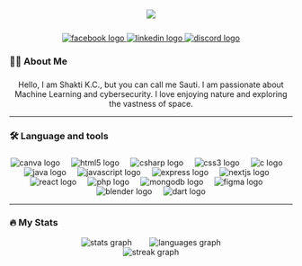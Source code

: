 ###
<div align="center">
  <img height="150" src="https://scontent.fbhr4-1.fna.fbcdn.net/v/t1.15752-9/364183112_681749063774316_3468600050794549088_n.png?_nc_cat=108&cb=99be929b-59f725be&ccb=1-7&_nc_sid=ae9488&_nc_ohc=Rj8X8lbCxV0AX8cNx8X&_nc_ht=scontent.fbhr4-1.fna&oh=03_AdThGSxWdfBtuLoiuB6jhQRq6fKDdL6-teKCu8qp9BTUmw&oe=64EBCE83"  />
</div>

###

 
<div align="center">
  <a href="https://www.facebook.com/shaktikc404" target="_blank">
    <img src="https://img.shields.io/static/v1?message=Facebook&logo=facebook&label=&color=1877F2&logoColor=white&labelColor=&style=for-the-badge" height="25" alt="facebook logo"  />
  </a>
  <a href="https://www.linkedin.com/in/shakti-kc/" target="_blank">
    <img src="https://img.shields.io/static/v1?message=LinkedIn&logo=linkedin&label=&color=0077B5&logoColor=white&labelColor=&style=for-the-badge" height="25" alt="linkedin logo"  />
  </a>
  <a href="https://discordapp.com/users/882122064343990332" target="_blank">
    <img src="https://img.shields.io/static/v1?message=Discord&logo=discord&label=&color=7289DA&logoColor=white&labelColor=&style=for-the-badge" height="25" alt="discord logo"  />
  </a>
</div>

###

<h3 align="left">👩‍💻  About Me</h3>

###

<p align="center">Hello, I am Shakti K.C., but you can call me Sauti. I am passionate about Machine Learning and cybersecurity. I love enjoying nature and exploring the vastness of space.</p>

<hr>

###

<h3 align="left">🛠 Language and tools</h3>

###

<div align="center">
  <img src="https://cdn.jsdelivr.net/gh/devicons/devicon/icons/canva/canva-original.svg" height="40" alt="canva logo"  />
  <img width="12" />
  <img src="https://cdn.jsdelivr.net/gh/devicons/devicon/icons/html5/html5-original.svg" height="40" alt="html5 logo"  />
  <img width="12" />
  <img src="https://cdn.jsdelivr.net/gh/devicons/devicon/icons/csharp/csharp-original.svg" height="40" alt="csharp logo"  />
  <img width="12" />
  <img src="https://cdn.jsdelivr.net/gh/devicons/devicon/icons/css3/css3-original.svg" height="40" alt="css3 logo"  />
  <img width="12" />
  <img src="https://cdn.jsdelivr.net/gh/devicons/devicon/icons/c/c-original.svg" height="40" alt="c logo"  />
  <img width="12" />
  <img src="https://cdn.jsdelivr.net/gh/devicons/devicon/icons/java/java-original.svg" height="40" alt="java logo"  />
  <img width="12" />
  <img src="https://cdn.jsdelivr.net/gh/devicons/devicon/icons/javascript/javascript-original.svg" height="40" alt="javascript logo"  />
  <img width="12" />
  <img src="https://cdn.jsdelivr.net/gh/devicons/devicon/icons/express/express-original.svg" height="40" alt="express logo"  />
  <img width="12" />
  <img src="https://cdn.jsdelivr.net/gh/devicons/devicon/icons/nextjs/nextjs-original.svg" height="40" alt="nextjs logo"  />
  <img width="12" />
  <img src="https://cdn.jsdelivr.net/gh/devicons/devicon/icons/react/react-original.svg" height="40" alt="react logo"  />
  <img width="12" />
  <img src="https://cdn.jsdelivr.net/gh/devicons/devicon/icons/php/php-original.svg" height="40" alt="php logo"  />
  <img width="12" />
  <img src="https://cdn.jsdelivr.net/gh/devicons/devicon/icons/mongodb/mongodb-original.svg" height="40" alt="mongodb logo"  />
  <img width="12" />
  <img src="https://cdn.jsdelivr.net/gh/devicons/devicon/icons/figma/figma-original.svg" height="40" alt="figma logo"  />
  <img width="12" />
  <img src="https://cdn.jsdelivr.net/gh/devicons/devicon/icons/blender/blender-original.svg" height="40" alt="blender logo"  />
  <img width="12" />
  <img src="https://cdn.jsdelivr.net/gh/devicons/devicon/icons/dart/dart-original.svg" height="40" alt="dart logo"  />
</div>

<hr>

###

<h3 align="left">🔥   My Stats </h3>

  <div align="center">
  <img src="https://github-readme-stats.vercel.app/api?username=shakti-kc&hide_title=false&hide_rank=false&show_icons=true&include_all_commits=true&count_private=true&disable_animations=false&theme=dracula&locale=en&hide_border=false&order=1" height="150" alt="stats graph"  />
  &nbsp;&nbsp;&nbsp;&nbsp;&nbsp;&nbsp;
  <img src="https://github-readme-stats.vercel.app/api/top-langs?username=shakti-kc&locale=en&hide_title=false&layout=compact&card_width=320&langs_count=5&theme=dracula&hide_border=false&order=2" height="150" alt="languages graph"  />
</div>

<div align="center">
  <img src="https://streak-stats.demolab.com?user=shakti-kc&locale=en&mode=daily&theme=dark&hide_border=false&border_radius=5&order=3" height="220" alt="streak graph"  />
</div>


###

###
<div align="center>
  <img src="https://raw.githubusercontent.com/shakti-kc/shakti-kc/output/snake.svg" alt="Snake animation" />
</div>


###



###

